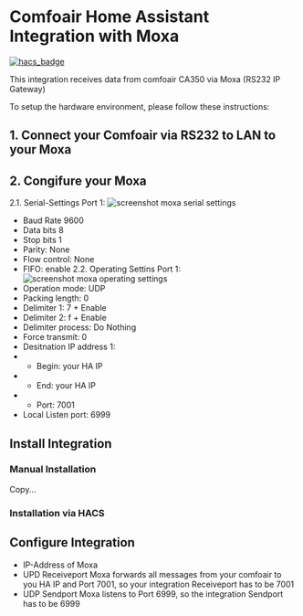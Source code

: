 # Comfoair Home Assistant Integration with Moxa
[![hacs_badge](https://img.shields.io/badge/HACS-Custom-41BDF5.svg)](https://github.com/hacs/integration)

This integration receives data from comfoair CA350 via Moxa (RS232 IP Gateway)

To setup the hardware environment, please follow these instructions:
## 1. Connect your Comfoair via RS232 to LAN to your Moxa
## 2. Congifure your Moxa
2.1. Serial-Settings Port 1:
![screenshot moxa serial settings](https://github.com/bimberle/ha-comfoair-sensor/blob/9fbea868fbc7057e2884d97a76568af9c2a06e3d/images/moxa_serial_settings.jpg?raw=true)
- Baud Rate 9600
- Data bits 8
- Stop bits 1
- Parity: None
- Flow control: None
- FIFO: enable
2.2. Operating Settins Port 1:
![screenshot moxa operating settings](https://github.com/bimberle/ha-comfoair-sensor/blob/9fbea868fbc7057e2884d97a76568af9c2a06e3d/images/moxa_operating_settings.jpg?raw=true)
- Operation mode: UDP
- Packing length: 0
- Delimiter 1: 7 + Enable
- Delimiter 2: f + Enable
- Delimiter process: Do Nothing
- Force transmit: 0
- Desitnation IP address 1:
- - Begin: your HA IP
- - End: your HA IP
- - Port: 7001
- Local Listen port: 6999

## Install Integration
### Manual Installation
Copy...
### Installation via HACS

## Configure Integration
- IP-Address of Moxa
- UPD Receiveport
Moxa forwards all messages from your comfoair to you HA IP and Port 7001, so your integration Receiveport has to be 7001
- UDP Sendport
Moxa listens to Port 6999, so the integration Sendport has to be 6999
